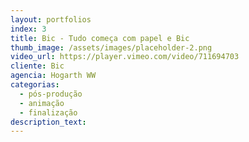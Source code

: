```yaml
---
layout: portfolios
index: 3
title: Bic - Tudo começa com papel e Bic
thumb_image: /assets/images/placeholder-2.png
video_url: https://player.vimeo.com/video/711694703
cliente: Bic
agencia: Hogarth WW
categorias:
  - pós-produção
  - animação
  - finalização
description_text:
---
```


